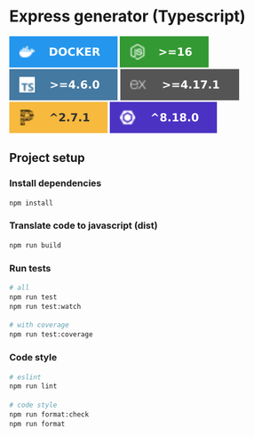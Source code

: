 # Express generator (Typescript)

![Docker](resources/logo/docker-2496ed.svg)
![Node](resources/logo/node_16.svg)
![Typescript](resources/logo/ts.svg)
![Express](resources/logo/express.svg)
![Prettier](resources/logo/prettier.svg)
![Eslint](resources/logo/eslint.svg)

## Project setup

### Install dependencies

```bash
npm install
```

### Translate code to javascript (dist)

```bash
npm run build
```

### Run tests

```bash
# all
npm run test
npm run test:watch

# with coverage
npm run test:coverage
```

### Code style

```bash
# eslint
npm run lint

# code style
npm run format:check
npm run format
```
